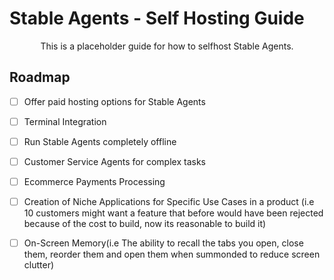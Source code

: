 # Stable Agents - Self Hosting Guide

<p style="text-align:center"> This is a placeholder guide for how to selfhost Stable Agents. </p>


## Roadmap

- [ ] Offer paid hosting options for Stable Agents 

- [ ] Terminal Integration 

- [ ] Run Stable Agents completely offline


- [ ] Customer Service Agents for complex tasks
- [ ] Ecommerce Payments Processing 
- [ ] Creation of Niche Applications for Specific Use Cases in a product (i.e 10 customers might want a feature that before would have been rejected because of the cost to build, now its reasonable to build it)
- [ ] On-Screen Memory(i.e The ability to recall the tabs you open, close them, reorder them and open them when summonded to reduce screen clutter)


